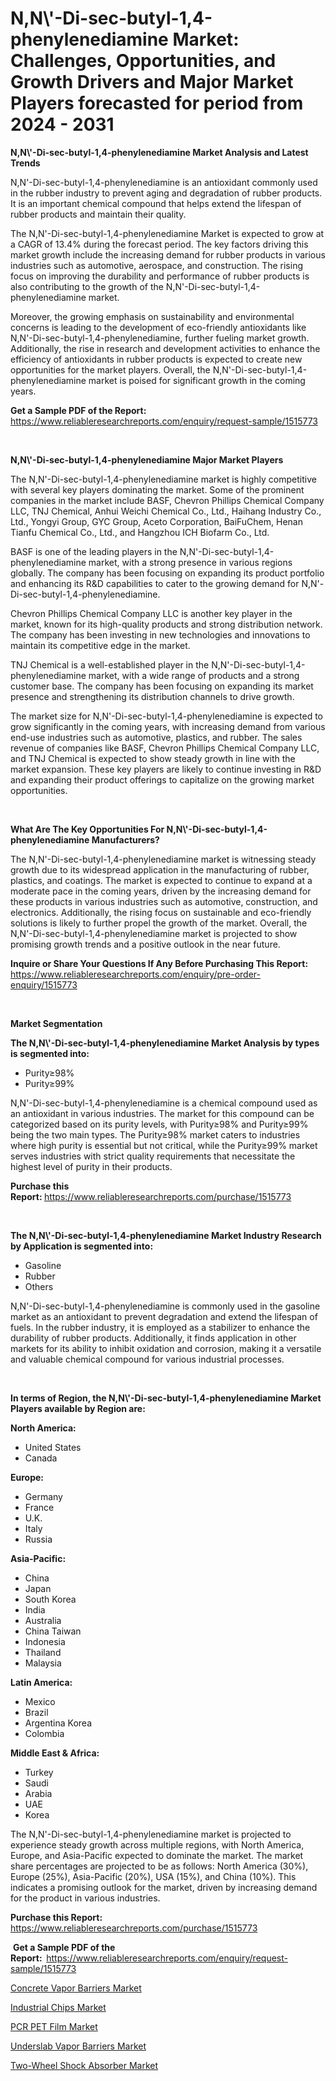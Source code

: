 <p><h1>N,N\'-Di-sec-butyl-1,4-phenylenediamine Market: Challenges, Opportunities, and Growth Drivers and Major Market Players forecasted for period from 2024 - 2031</h1></p><p><strong>N,N\'-Di-sec-butyl-1,4-phenylenediamine Market Analysis and Latest Trends</strong></p>
<p><p>N,N'-Di-sec-butyl-1,4-phenylenediamine is an antioxidant commonly used in the rubber industry to prevent aging and degradation of rubber products. It is an important chemical compound that helps extend the lifespan of rubber products and maintain their quality.</p><p>The N,N'-Di-sec-butyl-1,4-phenylenediamine Market is expected to grow at a CAGR of 13.4% during the forecast period. The key factors driving this market growth include the increasing demand for rubber products in various industries such as automotive, aerospace, and construction. The rising focus on improving the durability and performance of rubber products is also contributing to the growth of the N,N'-Di-sec-butyl-1,4-phenylenediamine market.</p><p>Moreover, the growing emphasis on sustainability and environmental concerns is leading to the development of eco-friendly antioxidants like N,N'-Di-sec-butyl-1,4-phenylenediamine, further fueling market growth. Additionally, the rise in research and development activities to enhance the efficiency of antioxidants in rubber products is expected to create new opportunities for the market players. Overall, the N,N'-Di-sec-butyl-1,4-phenylenediamine market is poised for significant growth in the coming years.</p></p>
<p><strong>Get a Sample PDF of the Report:&nbsp;</strong> <a href="https://www.reliableresearchreports.com/enquiry/request-sample/1515773">https://www.reliableresearchreports.com/enquiry/request-sample/1515773</a></p>
<p>&nbsp;</p>
<p><strong>N,N\'-Di-sec-butyl-1,4-phenylenediamine Major Market Players</strong></p>
<p><p>The N,N'-Di-sec-butyl-1,4-phenylenediamine market is highly competitive with several key players dominating the market. Some of the prominent companies in the market include BASF, Chevron Phillips Chemical Company LLC, TNJ Chemical, Anhui Weichi Chemical Co., Ltd., Haihang Industry Co., Ltd., Yongyi Group, GYC Group, Aceto Corporation, BaiFuChem, Henan Tianfu Chemical Co., Ltd., and Hangzhou ICH Biofarm Co., Ltd.</p><p>BASF is one of the leading players in the N,N'-Di-sec-butyl-1,4-phenylenediamine market, with a strong presence in various regions globally. The company has been focusing on expanding its product portfolio and enhancing its R&D capabilities to cater to the growing demand for N,N'-Di-sec-butyl-1,4-phenylenediamine. </p><p>Chevron Phillips Chemical Company LLC is another key player in the market, known for its high-quality products and strong distribution network. The company has been investing in new technologies and innovations to maintain its competitive edge in the market.</p><p>TNJ Chemical is a well-established player in the N,N'-Di-sec-butyl-1,4-phenylenediamine market, with a wide range of products and a strong customer base. The company has been focusing on expanding its market presence and strengthening its distribution channels to drive growth.</p><p>The market size for N,N'-Di-sec-butyl-1,4-phenylenediamine is expected to grow significantly in the coming years, with increasing demand from various end-use industries such as automotive, plastics, and rubber. The sales revenue of companies like BASF, Chevron Phillips Chemical Company LLC, and TNJ Chemical is expected to show steady growth in line with the market expansion. These key players are likely to continue investing in R&D and expanding their product offerings to capitalize on the growing market opportunities.</p></p>
<p>&nbsp;</p>
<p><strong>What Are The Key Opportunities For N,N\'-Di-sec-butyl-1,4-phenylenediamine Manufacturers?</strong></p>
<p><p>The N,N'-Di-sec-butyl-1,4-phenylenediamine market is witnessing steady growth due to its widespread application in the manufacturing of rubber, plastics, and coatings. The market is expected to continue to expand at a moderate pace in the coming years, driven by the increasing demand for these products in various industries such as automotive, construction, and electronics. Additionally, the rising focus on sustainable and eco-friendly solutions is likely to further propel the growth of the market. Overall, the N,N'-Di-sec-butyl-1,4-phenylenediamine market is projected to show promising growth trends and a positive outlook in the near future.</p></p>
<p><strong>Inquire or Share Your Questions If Any Before Purchasing This Report:</strong> <a href="https://www.reliableresearchreports.com/enquiry/pre-order-enquiry/1515773">https://www.reliableresearchreports.com/enquiry/pre-order-enquiry/1515773</a></p>
<p>&nbsp;</p>
<p><strong>Market Segmentation</strong></p>
<p><strong>The N,N\'-Di-sec-butyl-1,4-phenylenediamine Market Analysis by types is segmented into:</strong></p>
<p><ul><li>Purity≥98%</li><li>Purity≥99%</li></ul></p>
<p><p>N,N'-Di-sec-butyl-1,4-phenylenediamine is a chemical compound used as an antioxidant in various industries. The market for this compound can be categorized based on its purity levels, with Purity≥98% and Purity≥99% being the two main types. The Purity≥98% market caters to industries where high purity is essential but not critical, while the Purity≥99% market serves industries with strict quality requirements that necessitate the highest level of purity in their products.</p></p>
<p><strong>Purchase this Report:&nbsp;</strong><a href="https://www.reliableresearchreports.com/purchase/1515773">https://www.reliableresearchreports.com/purchase/1515773</a></p>
<p>&nbsp;</p>
<p><strong>The N,N\'-Di-sec-butyl-1,4-phenylenediamine Market Industry Research by Application is segmented into:</strong></p>
<p><ul><li>Gasoline</li><li>Rubber</li><li>Others</li></ul></p>
<p><p>N,N'-Di-sec-butyl-1,4-phenylenediamine is commonly used in the gasoline market as an antioxidant to prevent degradation and extend the lifespan of fuels. In the rubber industry, it is employed as a stabilizer to enhance the durability of rubber products. Additionally, it finds application in other markets for its ability to inhibit oxidation and corrosion, making it a versatile and valuable chemical compound for various industrial processes.</p></p>
<p>&nbsp;</p>
<p><strong>In terms of Region, the N,N\'-Di-sec-butyl-1,4-phenylenediamine Market Players available by Region are:</strong></p>
<p>
    <p> <strong> North America: </strong>
        <ul>
            <li>United States</li>
            <li>Canada</li>
        </ul>
        </p> 
    <p> <strong> Europe: </strong>
        <ul>
            <li>Germany</li>
            <li>France</li>
            <li>U.K.</li>
            <li>Italy</li>
            <li>Russia</li>
        </ul>
        </p> 
    <p> <strong> Asia-Pacific: </strong>
        <ul>
            <li>China</li>
            <li>Japan</li>
            <li>South Korea</li>
            <li>India</li>
            <li>Australia</li>
            <li>China Taiwan</li>
            <li>Indonesia</li>
            <li>Thailand</li>
            <li>Malaysia</li>
        </ul>
        </p> 
    <p> <strong> Latin America: </strong>
        <ul>
            <li>Mexico</li>
            <li>Brazil</li>
            <li>Argentina Korea</li>
            <li>Colombia</li>
        </ul>
        </p> 
    <p> <strong> Middle East & Africa: </strong>
        <ul>
            <li>Turkey</li>
            <li>Saudi</li>
            <li>Arabia</li>
            <li>UAE</li>
            <li>Korea</li>
        </ul>
    </p>
    </p>
<p><p>The N,N'-Di-sec-butyl-1,4-phenylenediamine market is projected to experience steady growth across multiple regions, with North America, Europe, and Asia-Pacific expected to dominate the market. The market share percentages are projected to be as follows: North America (30%), Europe (25%), Asia-Pacific (20%), USA (15%), and China (10%). This indicates a promising outlook for the market, driven by increasing demand for the product in various industries.</p></p>
<p><strong>Purchase this Report: </strong><a href="https://www.reliableresearchreports.com/purchase/1515773">https://www.reliableresearchreports.com/purchase/1515773</a></p>
<p>&nbsp;<strong>Get a Sample PDF of the Report:&nbsp;&nbsp;</strong><a href="https://www.reliableresearchreports.com/enquiry/request-sample/1515773">https://www.reliableresearchreports.com/enquiry/request-sample/1515773</a></p>
<p><strong></strong></p>
<p><p><a href="https://cautious-neon-760.notion.site/Concrete-Vapor-Barriers-Market-Challenges-Opportunities-and-Growth-Drivers-and-Major-Market-Playe-72cf16b5e5ec48278a830b72868dc73f">Concrete Vapor Barriers Market</a></p><p><a href="https://view.publitas.com/reportprime-1/industrial-chips-market-share-market-new-trends-analysis-report-by-type-by-application-by-end-use-by-region-and-segment-forecasts-2024-2031/">Industrial Chips Market</a></p><p><a href="https://view.publitas.com/reportprime-1/pcr-pet-film-market-size-focuses-on-market-dynamics-in-depth-analysis-and-future-projections-of-its-market-forecasted-for-period-from-2024-to-2031/">PCR PET Film Market</a></p><p><a href="https://spotless-saver-8fd.notion.site/Underslab-Vapor-Barriers-Market-Analysis-and-Market-Size-Global-Industry-Overview-Market-Segmentat-3d4bc4fc0233468f87918e8e0bc2ddd3">Underslab Vapor Barriers Market</a></p><p><a href="https://frill-swim-3cd.notion.site/Two-Wheel-Shock-Absorber-Market-Offers-Provide-Insightful-Data-for-the-Time-Period-from-2024-to-2031-f40fa545a43f4467a7f1ded6b2ff36bc">Two-Wheel Shock Absorber Market</a></p></p>